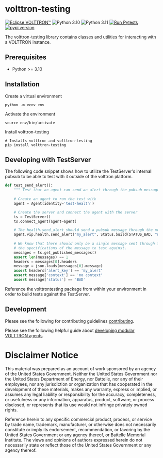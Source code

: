 # volttron-testing


[![Eclipse VOLTTRON™](https://img.shields.io/badge/Eclips%20VOLTTRON--red.svg)](https://volttron.readthedocs.io/en/latest/)
![Python 3.10](https://img.shields.io/badge/python-3.10-blue.svg)
![Python 3.11](https://img.shields.io/badge/python-3.11-blue.svg)
[![Run Pytests](https://github.com/eclipse-volttron/volttron-testing/actions/workflows/run-tests.yml/badge.svg)](https://github.com/eclipse-volttron/volttron-testing/actions/workflows/run-tests.yml)
[![pypi version](https://img.shields.io/pypi/v/volttron-testing.svg)](https://pypi.org/project/volttron-testing/)

The volttron-testing library contains classes and utilities for interacting with a VOLTTRON instance.

## Prerequisites

* Python >= 3.10

## Installation

Create a virtual environment

```shell 
python -m venv env
```

Activate the environment

```shell
source env/bin/activate
```

Install volttron-testing

```shell
# Installs volttron and volttron-testing
pip install volttron-testing
```

## Developing with TestServer

The following code snippet shows how to utilize the TestServer's internal pubsub to be able to test
with it outside of the volttron platform.

```python
def test_send_alert():
    """ Test that an agent can send an alert through the pubsub message bus."""
    
    # Create an agent to run the test with
    agent = Agent(identity='test-health')

    # Create the server and connect the agent with the server
    ts = TestServer()
    ts.connect_agent(agent=agent)

    # The health.send_alert should send a pubsub message through the message bus
    agent.vip.health.send_alert("my_alert", Status.build(STATUS_BAD, "no context"))
    
    # We know that there should only be a single message sent through the bus and
    # the specifications of the message to test against.
    messages = ts.get_published_messages()
    assert len(messages) == 1
    headers = messages[0].headers
    message = json.loads(messages[0].message)
    assert headers['alert_key'] == 'my_alert'
    assert message['context'] == 'no context'
    assert message['status'] == 'BAD'

```

Reference the volttrontesting package from within your environment in order to build tests against the TestServer.

## Development

Please see the following for contributing guidelines [contributing](https://github.com/eclipse-volttron/volttron-core/blob/develop/CONTRIBUTING.md).

Please see the following helpful guide about [developing modular VOLTTRON agents](https://github.com/eclipse-volttron/volttron-core/blob/develop/DEVELOPING_ON_MODULAR.md)

# Disclaimer Notice

This material was prepared as an account of work sponsored by an agency of the
United States Government.  Neither the United States Government nor the United
States Department of Energy, nor Battelle, nor any of their employees, nor any
jurisdiction or organization that has cooperated in the development of these
materials, makes any warranty, express or implied, or assumes any legal
liability or responsibility for the accuracy, completeness, or usefulness or any
information, apparatus, product, software, or process disclosed, or represents
that its use would not infringe privately owned rights.

Reference herein to any specific commercial product, process, or service by
trade name, trademark, manufacturer, or otherwise does not necessarily
constitute or imply its endorsement, recommendation, or favoring by the United
States Government or any agency thereof, or Battelle Memorial Institute. The
views and opinions of authors expressed herein do not necessarily state or
reflect those of the United States Government or any agency thereof.
